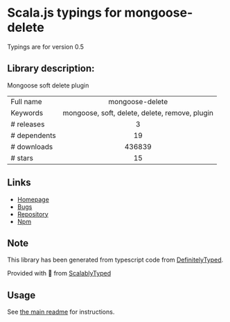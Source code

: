 
# Scala.js typings for mongoose-delete

Typings are for version 0.5

## Library description:
Mongoose soft delete plugin

|                    |                 |
| ------------------ | :-------------: |
| Full name          | mongoose-delete |
| Keywords           | mongoose, soft, delete, delete, remove, plugin |
| # releases         | 3 |
| # dependents       | 19 |
| # downloads        | 436839 |
| # stars            | 15 |

## Links
- [Homepage](https://github.com/dsanel/mongoose-delete)
- [Bugs](https://github.com/dsanel/mongoose-delete/issues)
- [Repository](https://github.com/dsanel/mongoose-delete)
- [Npm](https://www.npmjs.com/package/mongoose-delete)
    


## Note
This library has been generated from typescript code from [DefinitelyTyped](https://definitelytyped.org).

Provided with :purple_heart: from [ScalablyTyped](https://github.com/oyvindberg/ScalablyTyped)

## Usage
See [the main readme](../../readme.md) for instructions.


